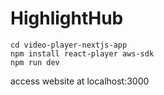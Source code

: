 # HighlightHub

```shell
cd video-player-nextjs-app
npm install react-player aws-sdk
npm run dev
```

access website at localhost:3000
